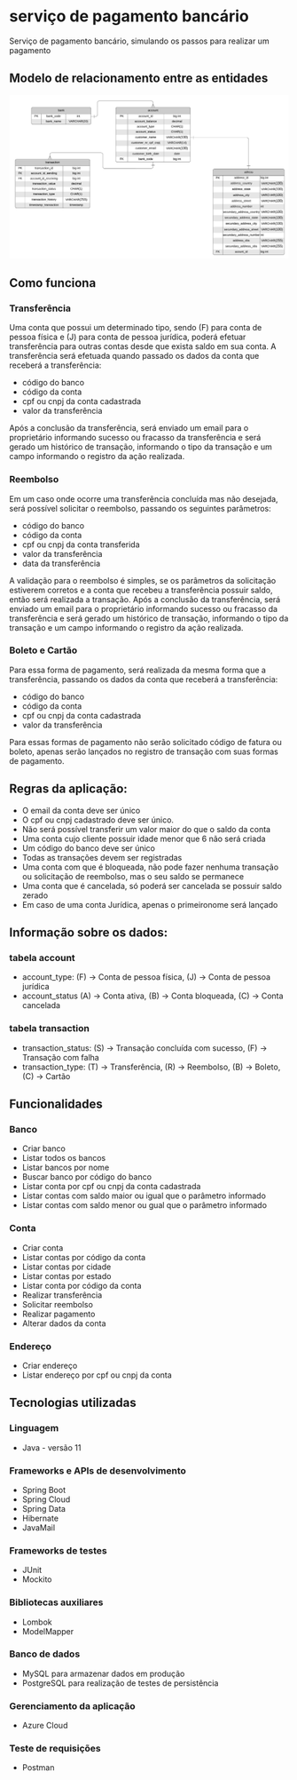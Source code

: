# serviço de pagamento bancário
Serviço de pagamento bancário, simulando os passos para realizar um pagamento

## Modelo de relacionamento entre as entidades
![entity-relationship-model](entity-relationship-model-1.0.jpeg)




## Como funciona

### Transferência
Uma conta que possui um determinado tipo, sendo (F) para conta de pessoa física e (J) para conta de pessoa jurídica, poderá efetuar transferência para outras contas desde que exista saldo em sua conta. A transferência será efetuada quando passado os dados da conta que receberá a transferência:
- código do banco
- código da conta
- cpf ou cnpj da conta cadastrada
- valor da transferência
  
 Após a conclusão da transferência, será enviado um email para o proprietário informando sucesso ou fracasso da transferência e será gerado um histórico de transação, informando o tipo da transação e um campo informando o registro da ação
  realizada.

### Reembolso
Em um caso onde ocorre uma transferência concluída mas não desejada, será possível solicitar o reembolso, passando os seguintes parâmetros:
- código do banco
- código da conta
- cpf ou cnpj da conta transferida
- valor da transferência
- data da transferência

A validação para o reembolso é simples, se os parâmetros da solicitação estiverem corretos e a conta que recebeu a transferência possuir saldo, então será realizada a transação. Após a conclusão da transferência, será enviado um email para o proprietário informando sucesso ou fracasso da transferência e será gerado um histórico de transação, informando o tipo da transação e um campo informando o registro da ação realizada.

### Boleto e Cartão
Para essa forma de pagamento, será realizada da mesma forma que a transferência, passando os dados da conta que receberá a transferência:
- código do banco
- código da conta
- cpf ou cnpj da conta cadastrada
- valor da transferência

Para essas formas de pagamento não serão solicitado código de fatura ou boleto, apenas serão lançados no registro de transação com suas formas de pagamento.


## Regras da aplicação:

- O email da conta deve ser único
- O cpf ou cnpj cadastrado deve ser único.
- Não será possível transferir um valor maior do que o saldo da conta
- Uma conta cujo cliente possuir idade menor que 6 não será criada
- Um código do banco deve ser único
- Todas as transações devem ser registradas
- Uma conta com que é bloqueada, não pode fazer nenhuma transação ou solicitação de reembolso, mas o seu saldo se permanece
- Uma conta que é cancelada, só poderá ser cancelada se possuir saldo zerado
- Em caso de uma conta Jurídica, apenas o primeironome será lançado


## Informação sobre os dados:
### tabela account

- account_type: (F) -> Conta de pessoa física, (J) -> Conta de pessoa jurídica
- account_status (A) -> Conta ativa, (B) -> Conta bloqueada, (C) -> Conta cancelada

### tabela transaction

- transaction_status: (S) -> Transação concluída com sucesso, (F) -> Transação com falha
- transaction_type: (T) -> Transferência, (R) -> Reembolso, (B) -> Boleto, (C) -> Cartão



## Funcionalidades
### Banco
- Criar banco
- Listar todos os bancos
- Listar bancos por nome
- Buscar banco por código do banco
- Listar conta por cpf ou cnpj da conta cadastrada
- Listar contas com saldo maior ou igual que o parâmetro informado
- Listar contas com saldo menor ou gual que o parâmetro informado

### Conta
- Criar conta
- Listar contas por código da conta
- Listar contas por cidade
- Listar contas por estado
- Listar conta por código da conta
- Realizar transferência
- Solicitar reembolso
- Realizar pagamento
- Alterar dados da conta

### Endereço
- Criar endereço
- Listar endereço por cpf ou cnpj da conta



## Tecnologias utilizadas

### Linguagem
- Java - versão 11

### Frameworks e APIs de desenvolvimento
- Spring Boot
- Spring Cloud
- Spring Data
- Hibernate
- JavaMail

### Frameworks de testes
- JUnit
- Mockito

### Bibliotecas auxiliares
- Lombok
- ModelMapper

### Banco de dados
- MySQL para armazenar dados em produção
- PostgreSQL para realização de testes de persistência

### Gerenciamento da aplicação
- Azure Cloud

### Teste de requisições
- Postman
